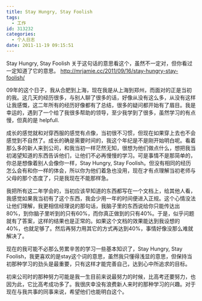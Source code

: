 ```yaml
---
title: Stay Hungry, Stay Foolish
tags:
  - 工作
id: 313232
categories:
  - 个人日志
date: 2011-11-19 09:15:51
---
```


Stay Hungry, Stay Foolish 关于这句话的意思看这个，虽然不一定对，但你看过一定知道了它的意思。 http://mrjamie.cc/2011/09/16/stay-hungry-stay-foolish/

09年的这个日子，我从合肥到上海，现在我是从上海到郑州，而面对的正是当初的我。这几天的经历很多，与别人聊了很多的话，好像从没有这么多，从没有这样让我感慨，这二年所有的经历好像都有了总结，很多的疑问都开始有了眉目。我是幸运的，遇到了一个给了我很多帮助的领导，至少我学到了很多，虽然学习的有点慢，但真的是 helpfull.

成长的感觉就和对穿西服的感觉有点像，当初很不习惯，但现在如果穿上去也不会感觉到不自然了。成长的确是需要时间的，我这个年纪是不是刚开始明白呢。看着那么多的新人来到公司，和我当初一样茫然无知，很想为他们做点什么，想把我当初渴望知道的东西告诉他们，让他们不必再慢慢的学习。可是事情不是那简单的，你总是想像着别人会像你一样，Stay Hungry, Stay Foolish。但没有相同的经历怎么会有和你一样的体会，所以你为他们着急也没用，现在才有点理解当初老师与父母的那个态度了，只是我现在不能那样急。

我把所有这二年学会的，当初应该早知道的东西都写在一个文档上，给其他人看，我感觉如果我当初有了这个东西，我会少用一年的时间便进入正规。这个心情没法让他们理解，我更相信经理说的那句话，我脑子里的东西说给你只能传达出80%，到你脑子里听到的只有60%，而你真正做到的只有40%。于是，似乎问题就有了答案，这样的结果也是正常的。如果这个文档的效果能达到我设想的40%，也就足够了。然后再努力用其它的方式再达到40%，事情好像没那么难就解决了。

现在的我可能不必那么劳累辛苦的学习一些基本知识了，Stay Hungry, Stay Foolish，我更喜欢的是stay这个词的意思，虽然我只懂得浅显的意思，但保持当初那种学习的劲头是最重要，只有这样才能完善自己，达到心中所追求的目标。

初来公司时的那种努力可能是我一生目前来说最努力的时候，比高考还要努力，也因为此，它比高考成功多了。我很庆幸没有浪费新人来时的那种学习的兴趣。对于现在与我共事的同事来说，希望他们也能明白这个。